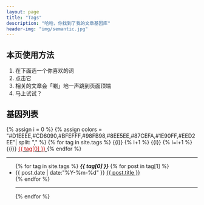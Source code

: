 ```yaml
---
layout: page
title: "Tags"
description: "哈哈，你找到了我的文章基因库"  
header-img: "img/semantic.jpg"  
---
```


## 本页使用方法

1. 在下面选一个你喜欢的词
2. 点击它
3. 相关的文章会「唰」地一声跳到页面顶端
4. 马上试试？

## 基因列表


<div id='tag_cloud'>
 {% assign i = 0 %}
 {% assign colors = "#D1EEEE,#CD6090,#BFEFFF,#98FB98,#8EE5EE,#87CEFA,#1E90FF,#EED2EE"| split: "," %}
{% for tag in site.tags %}
 {{i}}
 {% i+1 %}
 {{i}}
 {% i=i+1 %}
 {{i}}
<a href="#{{ tag[0] }}" title="{{ tag[0] }}" rel="{{ tag[1].size }}"><font color="{{colors[i]}}">{{ tag[0] }} </font></a>
{% endfor %}
</div>
<hr>
<ul class="listing">
{% for tag in site.tags %}
  <i class="listing-seperator" id="{{ tag[0] }}"><b>{{ tag[0] }}</b></i>
{% for post in tag[1] %}
  <li class="listing-item">
  <time datetime="{{ post.date | date:"%Y-%m-%d" }}">{{ post.date | date:"%Y-%m-%d" }}</time>
  <a href="{{ post.url }}" title="{{ post.title }}">{{ post.title }}</a>
  </li>
{% endfor %}
  <hr>
{% endfor %}
</ul>

<script src="/media/js/jquery.tagcloud.js" type="text/javascript" charset="utf-8"></script> 
<script language="javascript">
$.fn.tagcloud.defaults = {
    size: {start: 1, end: 1, unit: 'em'},
      color: {start: '#f8e0e6', end: '#ff3333'}
};

$(function () {
    $('#tag_cloud a').tagcloud();
});
</script>

